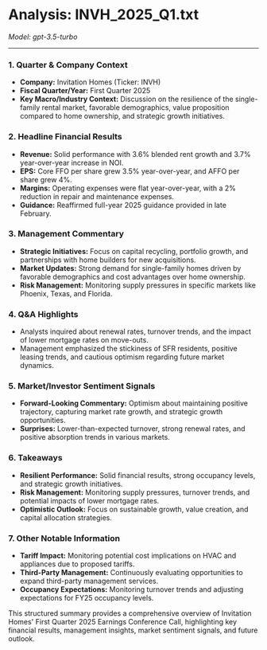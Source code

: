 # Analysis: INVH_2025_Q1.txt

*Model: gpt-3.5-turbo*

---

### 1. Quarter & Company Context
- **Company:** Invitation Homes (Ticker: INVH)
- **Fiscal Quarter/Year:** First Quarter 2025
- **Key Macro/Industry Context:** Discussion on the resilience of the single-family rental market, favorable demographics, value proposition compared to home ownership, and strategic growth initiatives.

### 2. Headline Financial Results
- **Revenue:** Solid performance with 3.6% blended rent growth and 3.7% year-over-year increase in NOI.
- **EPS:** Core FFO per share grew 3.5% year-over-year, and AFFO per share grew 4%.
- **Margins:** Operating expenses were flat year-over-year, with a 2% reduction in repair and maintenance expenses.
- **Guidance:** Reaffirmed full-year 2025 guidance provided in late February.

### 3. Management Commentary
- **Strategic Initiatives:** Focus on capital recycling, portfolio growth, and partnerships with home builders for new acquisitions.
- **Market Updates:** Strong demand for single-family homes driven by favorable demographics and cost advantages over home ownership.
- **Risk Management:** Monitoring supply pressures in specific markets like Phoenix, Texas, and Florida.

### 4. Q&A Highlights
- Analysts inquired about renewal rates, turnover trends, and the impact of lower mortgage rates on move-outs.
- Management emphasized the stickiness of SFR residents, positive leasing trends, and cautious optimism regarding future market dynamics.

### 5. Market/Investor Sentiment Signals
- **Forward-Looking Commentary:** Optimism about maintaining positive trajectory, capturing market rate growth, and strategic growth opportunities.
- **Surprises:** Lower-than-expected turnover, strong renewal rates, and positive absorption trends in various markets.

### 6. Takeaways
- **Resilient Performance:** Solid financial results, strong occupancy levels, and strategic growth initiatives.
- **Risk Management:** Monitoring supply pressures, turnover trends, and potential impacts of lower mortgage rates.
- **Optimistic Outlook:** Focus on sustainable growth, value creation, and capital allocation strategies.

### 7. Other Notable Information
- **Tariff Impact:** Monitoring potential cost implications on HVAC and appliances due to proposed tariffs.
- **Third-Party Management:** Continuously evaluating opportunities to expand third-party management services.
- **Occupancy Expectations:** Monitoring turnover trends and adjusting expectations for FY25 occupancy levels.

This structured summary provides a comprehensive overview of Invitation Homes' First Quarter 2025 Earnings Conference Call, highlighting key financial results, management insights, market sentiment signals, and future outlook.